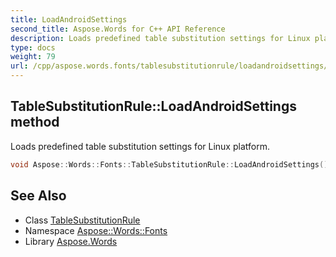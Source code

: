 ```yaml
---
title: LoadAndroidSettings
second_title: Aspose.Words for C++ API Reference
description: Loads predefined table substitution settings for Linux platform.
type: docs
weight: 79
url: /cpp/aspose.words.fonts/tablesubstitutionrule/loadandroidsettings/
---
```

## TableSubstitutionRule::LoadAndroidSettings method


Loads predefined table substitution settings for Linux platform.

```cpp
void Aspose::Words::Fonts::TableSubstitutionRule::LoadAndroidSettings()
```

## See Also

* Class [TableSubstitutionRule](../)
* Namespace [Aspose::Words::Fonts](../../)
* Library [Aspose.Words](../../../)
